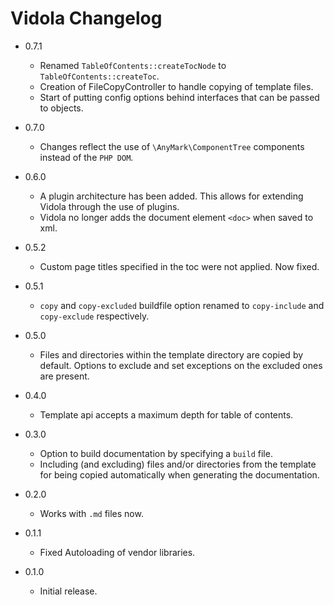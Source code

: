 Vidola Changelog
================

*	0.7.1

	*	Renamed `TableOfContents::createTocNode` to `TableOfContents::createToc`.
	*	Creation of FileCopyController to handle copying of template files.
	*	Start of putting config options behind interfaces that can be passed to
		objects.

*	0.7.0

	*	Changes reflect the use of `\AnyMark\ComponentTree` components instead
		of the `PHP DOM`.

*	0.6.0

	*	A plugin architecture has been added. This allows for extending
		Vidola through the use of plugins.
	*	Vidola no longer adds the document element `<doc>` when saved to xml.

*	0.5.2

	*	Custom page titles specified in the toc were not applied. Now fixed.

*	0.5.1

	*	`copy` and `copy-excluded` buildfile option renamed to
		`copy-include` and `copy-exclude` respectively.

*	0.5.0

	*	Files and directories within the template directory are
		copied by default. Options to exclude and set exceptions
		on the excluded ones are present.

*	0.4.0

	*	Template api accepts a maximum depth for table of contents.

*	0.3.0

	*	Option to build documentation by specifying a `build` file.
	*	Including (and excluding) files and/or directories from the
		template for being copied automatically when generating the
		documentation.

*	0.2.0

	*	Works with `.md` files now.

*	0.1.1

	*	Fixed Autoloading of vendor libraries.

*	0.1.0

	*	Initial release.